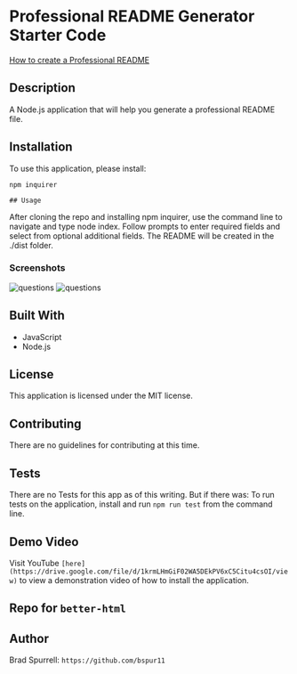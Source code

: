 # Professional README Generator Starter Code

[How to create a Professional README](./readme-guide.md)

## Description
A Node.js application that will help you generate a professional README file.

## Installation
To use this application, please install: 
```
npm inquirer
```
    ## Usage
After cloning the repo and installing npm inquirer, use the command line to navigate and type node index. Follow prompts to enter required fields and select from optional additional fields. The README will be created in the ./dist folder. 

    
### Screenshots

![questions](https://user-images.githubusercontent.com/63411329/117542053-ed165480-afe4-11eb-8d66-89a7e29081d4.png)
![questions](https://user-images.githubusercontent.com/63411329/117542059-f1427200-afe4-11eb-8c74-456b4be31a42.png)

## Built With

* JavaScript
* Node.js

## License
This application is licensed under the MIT license.
    
## Contributing
There are no guidelines for contributing at this time.
    
## Tests
There are no Tests for this app as of this writing.
But if there was:
To run tests on the application, install
and run `npm run test` from the command line.

## Demo Video
Visit YouTube `[here](https://drive.google.com/file/d/1krmLHmGiF02WA5DEkPV6xC5Citu4csOI/view)` to view a demonstration video of how to install the application.

## Repo for `better-html`

## Author
Brad Spurrell: `https://github.com/bspur11`
